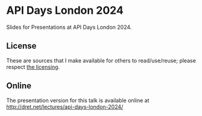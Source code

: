 # API Days London 2024

Slides for Presentations at API Days London 2024.


## License

These are sources that I make available for others to read/use/reuse; please respect [the licensing](../LICENSE).


## Online

The presentation version for this talk is available online at http://dret.net/lectures/api-days-london-2024/
